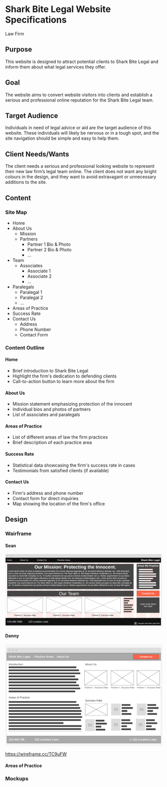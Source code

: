 # Shark Bite Legal Website Specifications

Law Firm

## Purpose 
This website is designed to attract potential clients to Shark Bite Legal and inform them about what legal services they offer. 
 
## Goal 
The website aims to convert website visitors into clients and establish a serious and professional online reputation for the Shark Bite Legal team. 
 
## Target Audience 
Individuals in need of legal advice or aid are the target audience of this website. These individuals will likely be nervous or in a tough spot, and the site navigation should be simple and easy to help them. 
 
## Client Needs/Wants 
The client needs a serious and professional looking website to represent their new law firm’s legal team online. The client does not want any bright colours in the design, and they want to avoid extravagant or unnecessary additions to the site. 
 
## Content 

### Site Map

- Home
- About Us
  - Mission
  - Partners
    - Partner 1 Bio & Photo
    - Partner 2 Bio & Photo
    - ...
 - Team
   - Associates
     - Associate 1
     - Associate 2
     - ...
 - Paralegals
    - Paralegal 1
    - Paralegal 2
    - ...
- Areas of Practice
- Success Rate
- Contact Us
  - Address
  - Phone Number
  - Contact Form

### Content Outline

#### Home

- Brief introduction to Shark Bite Legal
- Highlight the firm's dedication to defending clients
- Call-to-action button to learn more about the firm

#### About Us

- Mission statement emphasizing protection of the innocent
- Individual bios and photos of partners
- List of associates and paralegals

#### Areas of Practice

- List of different areas of law the firm practices
- Brief description of each practice area

#### Success Rate

- Statistical data showcasing the firm's success rate in cases
- Testimonials from satisfied clients (if available)


#### Contact Us

- Firm's address and phone number
- Contact form for direct inquiries
- Map showing the location of the firm's office

## Design

### Wairframe

#### Sean

![Home](wairfram/wairfram-sean.png)

#### Danny

![alt text](wairfram/wairfram-danny.png)


https://wireframe.cc/TC9uFW

#### Areas of Practice

#### 

### Mockups

